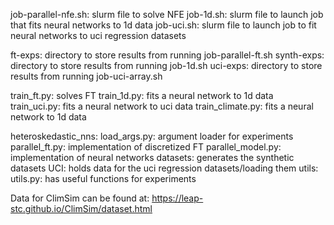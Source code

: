 job-parallel-nfe.sh:    slurm file to solve NFE
job-1d.sh: slurm file to launch job that fits neural networks to 1d data
job-uci.sh:      slurm file to launch job to fit neural networks to uci regression datasets

ft-exps:    directory to store results from running job-parallel-ft.sh
synth-exps: directory to store results from running job-1d.sh
uci-exps:   directory to store results from running job-uci-array.sh

train_ft.py:    solves FT
train_1d.py: fits a neural network to 1d data
train_uci.py:   fits a neural network to uci data
train_climate.py: fits a neural network to 1d data

heteroskedastic_nns:
    load_args.py:      argument loader for experiments
    parallel_ft.py:    implementation of discretized FT
    parallel_model.py: implementation of neural networks
    datasets:          generates the synthetic datasets
    UCI:               holds data for the uci regression datasets/loading them
    utils:
        utils.py:      has useful functions for experiments

Data for ClimSim can be found at: https://leap-stc.github.io/ClimSim/dataset.html
